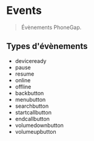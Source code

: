Events
======

> Évènements PhoneGap.

Types d'évènements
------------------

- deviceready
- pause
- resume
- online
- offline
- backbutton
- menubutton
- searchbutton
- startcallbutton
- endcallbutton
- volumedownbutton
- volumeupbutton

